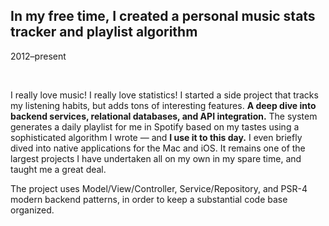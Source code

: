 ## In my free time, I created a personal music stats tracker and playlist algorithm

<p class="meta">2012–present</p>

<div class="figure figure-screenshot-roll">
	<div>
		<img src="{{ '/assets/playte/0.png' | url }}" alt="" />
		<img src="{{ '/assets/playte/1.png' | url }}" alt="" />
		<img src="{{ '/assets/playte/2.png' | url }}" alt="" />
		<img src="{{ '/assets/playte/3.png' | url }}" alt="" />
	</div>
</div>

I really love music! I really love statistics! <!-- So I fell in love with Last.fm, a site that allows you to track exactly how much you've listened to various songs over time. Seeing potential for improvement, --> I started a side project that tracks my listening habits, but adds tons of interesting features. **A deep dive into backend services, relational databases, and API integration.** The system generates a daily playlist for me in Spotify based on my tastes using a sophisticated algorithm I wrote — and **I use it to this day.** I even briefly dived into native applications for the Mac and iOS. It remains one of the largest projects I have undertaken all on my own in my spare time, and taught me a great deal.

The project uses Model/View/Controller, Service/Repository, and PSR-4 modern backend patterns, in order to keep a substantial code base organized.
